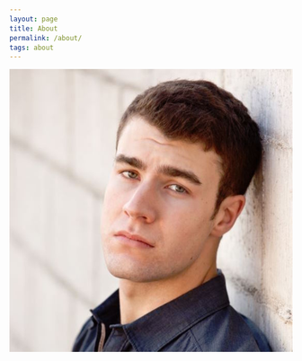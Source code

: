 ```yaml
---
layout: page
title: About
permalink: /about/
tags: about
---
```


<img class="about-me-pic" src="/images/me.jpg" alt="James Sinclair, web developer and actor from Auckland New Zealand">
